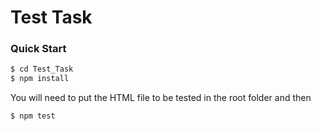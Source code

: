 # Test Task

### Quick Start

``` bash
$ cd Test_Task
$ npm install
```

You will need to put the HTML file to be tested in the root folder and then 

```bash
$ npm test
```

